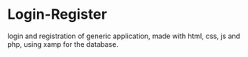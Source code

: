 # Login-Register
login and registration of generic application, made with html, css, js and php, using xamp for the database.
